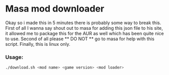 # Masa mod downloader

Okay so i made this in 5 minutes there is probably some way to break this. 
First of all I wanna say shout out to masa for adding this json file to his
site, it allowed me to package this for the AUR as well which has been 
quite nice to use. Second of all please ** DO NOT ** go to masa for help
with this script. Finally, this is linux only.

### Usage:

```bash
./download.sh <mod name> <game version> <mod loader>
```
